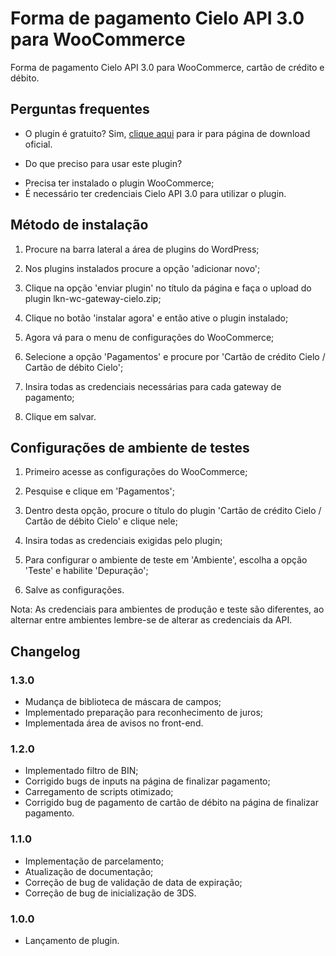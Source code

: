 # Forma de pagamento Cielo API 3.0 para WooCommerce

Forma de pagamento Cielo API 3.0 para WooCommerce, cartão de crédito e débito.

## Perguntas frequentes

- O plugin é gratuito?
Sim, [clique aqui](https://wordpress.org/plugins/lkn-wc-gateway-cielo/) para ir para página de download oficial.

- Do que preciso para usar este plugin?
* Precisa ter instalado o plugin WooCommerce;
* É necessário ter credenciais Cielo API 3.0 para utilizar o plugin.

## Método de instalação

1) Procure na barra lateral a área de plugins do WordPress;

2) Nos plugins instalados procure a opção 'adicionar novo';

3) Clique na opção 'enviar plugin' no título da página e faça o upload do plugin lkn-wc-gateway-cielo.zip;

4) Clique no botão 'instalar agora' e então ative o plugin instalado;

5) Agora vá para o menu de configurações do WooCommerce;

6) Selecione a opção 'Pagamentos' e procure por 'Cartão de crédito Cielo / Cartão de débito Cielo';

7) Insira todas as credenciais necessárias para cada gateway de pagamento;

8) Clique em salvar.

## Configurações de ambiente de testes

1) Primeiro acesse as configurações do WooCommerce;

2) Pesquise e clique em 'Pagamentos';

3) Dentro desta opção, procure o título do plugin 'Cartão de crédito Cielo / Cartão de débito Cielo' e clique nele;

4) Insira todas as credenciais exigidas pelo plugin;

5) Para configurar o ambiente de teste em 'Ambiente', escolha a opção 'Teste' e habilite 'Depuração';

6) Salve as configurações.

Nota: As credenciais para ambientes de produção e teste são diferentes, ao alternar entre ambientes lembre-se de alterar as credenciais da API.

## Changelog

### 1.3.0
* Mudança de biblioteca de máscara de campos;
* Implementado preparação para reconhecimento de juros;
* Implementada área de avisos no front-end.

### 1.2.0
* Implementado filtro de BIN;
* Corrigido bugs de inputs na página de finalizar pagamento;
* Carregamento de scripts otimizado;
* Corrigido bug de pagamento de cartão de débito na página de finalizar pagamento.

### 1.1.0
* Implementação de parcelamento;
* Atualização de documentação;
* Correção de bug de validação de data de expiração;
* Correção de bug de inicialização de 3DS.

### 1.0.0
* Lançamento de plugin.